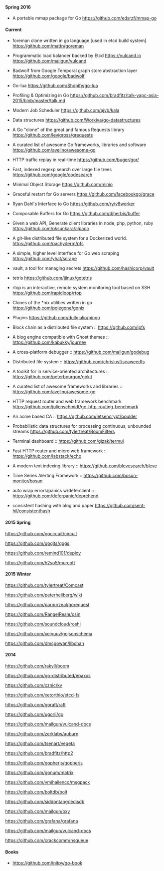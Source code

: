 

#### Spring 2016

* A portable mmap package for Go
https://github.com/edsrzf/mmap-go

#### Current

* foreman clone written in go language [used in etcd build system]
https://github.com/mattn/goreman

* Programmatic load balancer backed by Etcd https://vulcand.io
https://github.com/mailgun/vulcand

* Badwolf from Google Temporal graph store abstraction layer
https://github.com/google/badwolf

* Go-lua
https://github.com/Shopify/go-lua

* Profiling & Optimizing in Go
https://github.com/bradfitz/talk-yapc-asia-2015/blob/master/talk.md

* Modern Job Scheduler
https://github.com/ajvb/kala

* Data structures
https://github.com/Workiva/go-datastructures

* A Go "clone" of the great and famous Requests library
https://github.com/levigross/grequests

* A curated list of awesome Go frameworks, libraries and software
https://github.com/avelino/awesome-go

* HTTP traffic replay in real-time
https://github.com/buger/gor/

* Fast, indexed regexp search over large file trees
https://github.com/google/codesearch

* Minimal Object Storage
https://github.com/minio

* Graceful restart for Go servers
https://github.com/facebookgo/grace

* Ryan Dahl's Interface to Go
https://github.com/ry/v8worker

* Composable Buffers for Go
https://github.com/djherbis/buffer

* Given a web API, Generate client libraries in node, php, python, ruby
https://github.com/pksunkara/alpaca

* A git-like distributed file system for a Dockerized world.
https://github.com/pachyderm/pfs

* A simple, higher level interface for Go web scraping
https://github.com/yhat/scrape

* vault, a tool for managing secrets
https://github.com/hashicorp/vault

* tetris
https://github.com/jjinux/gotetris

* rtop is an interactive, remote system monitoring tool based on SSH
https://github.com/rapidloop/rtop

* Clones of the *nix utilities written in go
https://github.com/polegone/gonix

* Plugins
https://github.com/dullgiulio/pingo

* Block chain as a distributed file system ::
https://github.com/ipfs

* A blog engine compatible with Ghost themes ::
https://github.com/kabukky/journey

* A cross-platform debugger ::
https://github.com/mailgun/godebug

* Distributed file system ::
https://github.com/chrislusf/seaweedfs

* A toolkit for in service-oriented architectures ::
https://github.com/peterbourgon/gokit

* A curated list of awesome frameworks and libraries ::
https://github.com/avelino/awesome-go

* HTTP request router and web framework benchmark
https://github.com/julienschmidt/go-http-routing-benchmark

* An acme based CA ::
https://github.com/letsencrypt/boulder

* Probabilistic data structures for processing continuous, unbounded streams
https://github.com/tylertreat/BoomFilters

* Terminal dashboard ::
https://github.com/gizak/termui

* Fast HTTP router and micro web framework ::
https://github.com/labstack/echo

* A modern text indexing library ::
https://github.com/blevesearch/bleve

* Time Series Alerting Framework ::
https://github.com/bosun-monitor/bosun

* auto wrap errors/panics w/deferclient ::
https://github.com/deferpanic/deprehend

* consistent hashing with blog and paper
https://github.com/sent-hil/consistenthash

#### 2015 Spring

https://github.com/gocircuit/circuit

https://github.com/gogits/gogs

https://github.com/remind101/deploy

https://github.com/h2so5/murcott

#### 2015 Winter

https://github.com/tylertreat/Comcast

https://github.com/peterhellberg/wiki

https://github.com/parnurzeal/gorequest

https://github.com/RangelReale/osin

https://github.com/soundcloud/roshi

https://github.com/xeipuuv/gojsonschema

https://github.com/dmcgowan/libchan

#### 2014
https://github.com/rakyll/boom

https://github.com/go-distributed/epaxos

https://github.com/cznic/kv

https://github.com/xetorthio/etcd-fs

https://github.com/goraft/raft

https://github.com/ugorji/go

https://github.com/mailgun/vulcand-docs

https://github.com/zerklabs/auburn

https://github.com/tsenart/vegeta

https://github.com/bradfitz/http2

https://github.com/gopherjs/gopherjs

https://github.com/gonum/matrix

https://github.com/vmihailenco/msgpack

https://github.com/boltdb/bolt

https://github.com/siddontang/ledisdb

https://github.com/mailgun/oxy

https://github.com/grafana/grafana

https://github.com/mailgun/vulcand-docs

https://github.com/crackcomm/nsqueue

#### Books

* https://github.com/initpy/go-book
